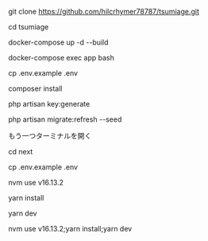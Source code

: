 git clone https://github.com/hilcrhymer78787/tsumiage.git

cd tsumiage

docker-compose up -d --build

docker-compose exec app bash

cp .env.example .env

composer install

php artisan key:generate

php artisan migrate:refresh --seed

もう一つターミナルを開く

cd next

cp .env.example .env

nvm use v16.13.2

yarn install

yarn dev

<!-- node v16.13.2 -->

nvm use v16.13.2;yarn install;yarn dev


<!-- 【TODO】 -->
<!-- TODO エラー詳細をdevのみに表示する -->